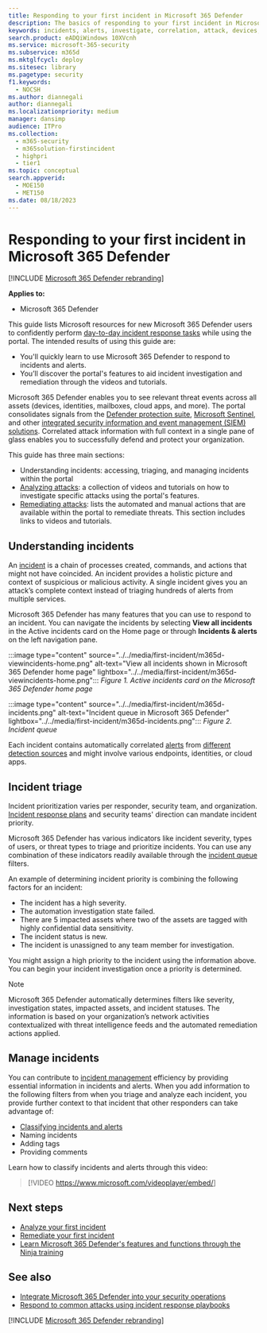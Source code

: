 ```yaml
---
title: Responding to your first incident in Microsoft 365 Defender
description: The basics of responding to your first incident in Microsoft 365 Defender.
keywords: incidents, alerts, investigate, correlation, attack, devices, users, identities, identity, mailbox, email, 365, microsoft, m365, incident response, cyber-attack, self-study, ramp up, ramp-up, onboard, incident responder
search.product: eADQiWindows 10XVcnh
ms.service: microsoft-365-security
ms.subservice: m365d
ms.mktglfcycl: deploy
ms.sitesec: library
ms.pagetype: security
f1.keywords: 
  - NOCSH
ms.author: diannegali
author: diannegali
ms.localizationpriority: medium
manager: dansimp
audience: ITPro
ms.collection: 
  - m365-security
  - m365solution-firstincident
  - highpri
  - tier1
ms.topic: conceptual
search.appverid: 
  - MOE150
  - MET150
ms.date: 08/18/2023
---
```


# Responding to your first incident in Microsoft 365 Defender

[!INCLUDE [Microsoft 365 Defender rebranding](../includes/microsoft-defender.md)]

**Applies to:**

- Microsoft 365 Defender

This guide lists Microsoft resources for new Microsoft 365 Defender users to confidently perform [day-to-day incident response tasks](integrate-microsoft-365-defender-secops-services.md) while using the portal. The intended results of using this guide are:

- You'll quickly learn to use Microsoft 365 Defender to respond to incidents and alerts.
- You’ll discover the portal's features to aid incident investigation and remediation through the videos and tutorials.

Microsoft 365 Defender enables you to see relevant threat events across all assets (devices, identities, mailboxes, cloud apps, and more). The portal consolidates signals from the [Defender protection suite](microsoft-365-defender.md#microsoft-365-defender-protection), [Microsoft Sentinel](microsoft-365-defender-integration-with-azure-sentinel.md), and other [integrated security information and event management (SIEM) solutions](configure-siem-defender.md). Correlated attack information with full context in a single pane of glass enables you to successfully defend and protect your organization.

This guide has three main sections:

- Understanding incidents: accessing, triaging, and managing incidents within the portal
- [Analyzing attacks](respond-first-incident-analyze.md): a collection of videos and tutorials on how to investigate specific attacks using the portal's features.
- [Remediating attacks](respond-first-incident-remediate.md): lists the automated and manual actions that are available within the portal to remediate threats. This section includes links to videos and tutorials.

## Understanding incidents

An [incident](incidents-overview.md) is a chain of processes created, commands, and actions that might not have coincided. An incident provides a holistic picture and context of suspicious or malicious activity. A single incident gives you an attack’s complete context instead of triaging hundreds of alerts from multiple services. 

Microsoft 365 Defender has many features that you can use to respond to an incident. You can navigate the incidents by selecting **View all incidents** in the Active incidents card on the Home page or through **Incidents & alerts** on the left navigation pane.

:::image type="content" source="../../media/first-incident/m365d-viewincidents-home.png" alt-text="View all incidents shown in Microsoft 365 Defender home page" lightbox="../../media/first-incident/m365d-viewincidents-home.png":::
*Figure 1. Active incidents card on the Microsoft 365 Defender home page*

:::image type="content" source="../../media/first-incident/m365d-incidents.png" alt-text="Incident queue in Microsoft 365 Defender" lightbox="../../media/first-incident/m365d-incidents.png":::
*Figure 2. Incident queue*

Each incident contains automatically correlated [alerts](investigate-alerts.md) from [different detection sources](microsoft-365-defender.md#microsoft-365-defender-protection) and might involve various endpoints, identities, or cloud apps.

## Incident triage

Incident prioritization varies per responder, security team, and organization. [Incident response plans](/security/operations/incident-response-planning) and security teams' direction can mandate incident priority. 

Microsoft 365 Defender has various indicators like incident severity, types of users, or threat types to triage and prioritize incidents. You can use any combination of these indicators readily available through the [incident queue](incident-queue.md) filters.

An example of determining incident priority is combining the following factors for an incident:

- The incident has a high severity.
- The automation investigation state failed.
- There are 5 impacted assets where two of the assets are tagged with highly confidential data sensitivity.
- The incident status is new.
- The incident is unassigned to any team member for investigation.

You might assign a high priority to the incident using the information above. You can begin your incident investigation once a priority is determined.

> [!NOTE]
> Microsoft 365 Defender automatically determines filters like severity, investigation states, impacted assets, and incident statuses. The information is based on your organization’s network activities contextualized with threat intelligence feeds and the automated remediation actions applied.

## Manage incidents

You can contribute to [incident management](manage-incidents.md) efficiency by providing essential information in incidents and alerts. When you add information to the following filters from when you triage and analyze each incident, you provide further context to that incident that other responders can take advantage of:

- [Classifying incidents and alerts](manage-incidents.md#specify-the-classification)
- Naming incidents
- Adding tags
- Providing comments

Learn how to classify incidents and alerts through this video:

> [!VIDEO https://www.microsoft.com/videoplayer/embed/<RE4LHJq>]


## Next steps

-	[Analyze your first incident](respond-first-incident-analyze.md)
- [Remediate your first incident](respond-first-incident-remediate.md)
- [Learn Microsoft 365 Defender's features and functions through the Ninja training](https://techcommunity.microsoft.com/t5/microsoft-365-defender/become-a-microsoft-365-defender-ninja/ba-p/1789376)

## See also

- [Integrate Microsoft 365 Defender into your security operations](integrate-microsoft-365-defender-secops-plan.md)
- [Respond to common attacks using incident response playbooks](/security/operations/incident-response-playbooks)

[!INCLUDE [Microsoft 365 Defender rebranding](../../includes/defender-m3d-techcommunity.md)]